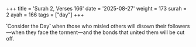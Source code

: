+++
title = 'Surah 2, Verses 166'
date = '2025-08-27'
weight = 173
surah = 2
ayah = 166
tags = ["day"]
+++

˹Consider the Day˺ when those who misled others will disown their followers—when they face the torment—and the bonds that united them will be cut off.